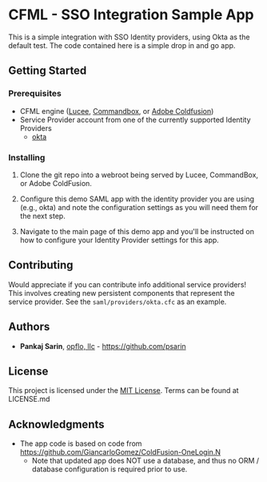 # CFML - SSO Integration Sample App

This is a simple integration with SSO Identity providers, using Okta as the default test. The code contained here is a simple drop in and go app.

## Getting Started


### Prerequisites

* CFML engine ([Lucee](https://lucee.org), [Commandbox](https://www.ortussolutions.com/products/commandbox), or [Adobe Coldfusion](https://www.adobe.com/products/coldfusion-family.html))
* Service Provider account from one of the currently supported Identity Providers
	* [okta](https://okta.com)

### Installing

1. Clone the git repo into a webroot being served by Lucee, CommandBox, or Adobe ColdFusion.

2. Configure this demo SAML app with the identity provider you are using (e.g., okta) and note the configuration settings as you will need them for the next step.

3. Navigate to the main page of this demo app and you'll be instructed on how to configure your Identity Provider settings for this app.

## Contributing

Would appreciate if you can contribute info additional service providers! This involves creating new persistent components that represent the service provider. See the ```saml/providers/okta.cfc``` as an example.

## Authors

* **Pankaj Sarin**, [opflo, llc](https://www.opflo.com) - https://github.com/psarin


## License

This project is licensed under the [MIT License](https://en.wikipedia.org/wiki/MIT_License). Terms can be found at LICENSE.md

## Acknowledgments

* The app code is based on code from https://github.com/GiancarloGomez/ColdFusion-OneLogin.N
	* Note that updated app does NOT use a database, and thus no ORM / database configuration is required prior to use.





